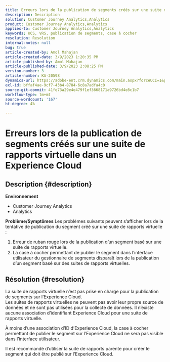 ```yaml
---
title: Erreurs lors de la publication de segments créés sur une suite de rapports virtuelle dans un Experience Cloud
description: Description
solution: Customer Journey Analytics,Analytics
product: Customer Journey Analytics,Analytics
applies-to: Customer Journey Analytics,Analytics
keywords: KCS, VRS, publication de segments, case à cocher
resolution: Resolution
internal-notes: null
bug: true
article-created-by: Amol Mahajan
article-created-date: 3/9/2023 1:20:35 PM
article-published-by: Amol Mahajan
article-published-date: 3/9/2023 2:08:25 PM
version-number: 3
article-number: KA-20598
dynamics-url: https://adobe-ent.crm.dynamics.com/main.aspx?forceUCI=1&pagetype=entityrecord&etn=knowledgearticle&id=145d5d2a-7dbe-ed11-83ff-6045bd006704
exl-id: bffaf4ae-9cf7-43b4-8784-6c8a7adfa4c0
source-git-commit: 41fe73a29e4e479f1ef3668171a9726bd4e8c1b7
workflow-type: tm+mt
source-wordcount: '167'
ht-degree: 4%

---
```


# Erreurs lors de la publication de segments créés sur une suite de rapports virtuelle dans un Experience Cloud

## Description {#description}

<b>Environnement</b>
- Customer Journey Analytics
- Analytics



<b>Problème/Symptômes</b>
Les problèmes suivants peuvent s’afficher lors de la tentative de publication du segment créé sur une suite de rapports virtuelle :

1. Erreur de ruban rouge lors de la publication d’un segment basé sur une suite de rapports virtuelle.
2. La case à cocher permettant de publier le segment dans l’interface utilisateur du gestionnaire de segments disparaît lors de la publication d’un segment basé sur des suites de rapports virtuelles.



## Résolution {#resolution}

La suite de rapports virtuelle n’est pas prise en charge pour la publication de segments sur l’Experience Cloud.<br>
Les suites de rapports virtuelles ne peuvent pas avoir leur propre source de données et ne sont pas utilisées pour la collecte de données. Il n’existe aucune association d’identifiant Experience Cloud pour une suite de rapports virtuelle.

À moins d’une association d’ID d’Experience Cloud, la case à cocher permettant de publier le segment sur l’Experience Cloud ne sera pas visible dans l’interface utilisateur.

Il est recommandé d’utiliser la suite de rapports parente pour créer le segment qui doit être publié sur l’Experience Cloud.
